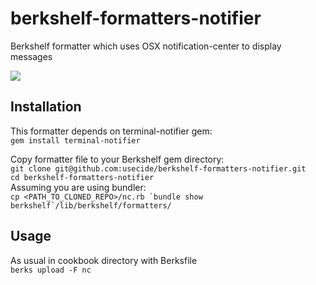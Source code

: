 berkshelf-formatters-notifier
=============================

Berkshelf formatter which uses OSX notification-center to display messages

![](https://raw.github.com/wiki/usecide/berkshelf-formatters-notifier/berkshelf-formatter-notifications.png)

Installation
------------

This formatter depends on terminal-notifier gem:  
`gem install terminal-notifier`

Copy formatter file to your Berkshelf gem directory:  
`git clone git@github.com:usecide/berkshelf-formatters-notifier.git`  
`cd berkshelf-formatters-notifier`  
Assuming you are using bundler:    
``cp <PATH_TO_CLONED_REPO>/nc.rb `bundle show berkshelf`/lib/berkshelf/formatters/ ``

Usage
-----
As usual in cookbook directory with Berksfile  
`berks upload -F nc`
